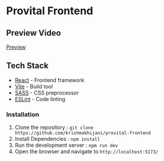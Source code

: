 # Provital Frontend

## Preview Video

[Preview](https://github.com/user-attachments/assets/b4280972-5484-4bef-b67e-8e8856c5dbd7)

## Tech Stack

- [React](https://reactjs.org/) - Frontend framework
- [Vite](https://vitejs.dev/) - Build tool
- [SASS](https://sass-lang.com/) - CSS preprocessor
- [ESLint](https://eslint.org/) - Code linting

### Installation

1. Clone the repository :
    ```git clone https://github.com/krishmakhijani/provital-frontend```
2. Install Dependencies :
    ```npm install```
3. Run the development server :
    ```npm run dev```
4. Open the browser and navigate to `http://localhost:5173/`
